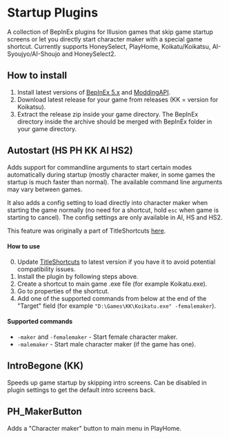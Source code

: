 # Startup Plugins
A collection of BepInEx plugins for Illusion games that skip game startup screens or let you directly start character maker with a special game shortcut. Currently supports HoneySelect, PlayHome, Koikatu/Koikatsu, AI-Syoujyo/AI-Shoujo and HoneySelect2.

## How to install
1. Install latest versions of [BepInEx 5.x](https://github.com/BepInEx/BepInEx) and [ModdingAPI](https://github.com/IllusionMods/IllusionModdingAPI).
2. Download latest release for your game from releases (KK = version for Koikatsu).
3. Extract the release zip inside your game directory. The BepInEx directory inside the archive should be merged with BepInEx folder in your game directory.

## Autostart (HS PH KK AI HS2)
Adds support for commandline arguments to start certain modes automatically during startup (mostly character maker, in some games the startup is much faster than normal). The available command line arguments may vary between games.

It also adds a config setting to load directly into character maker when starting the game normally (no need for a shortcut, hold `esc` when game is starting to cancel). The config settings are only available in AI, HS and HS2.

This feature was originally a part of TitleShortcuts [here](https://github.com/Keelhauled/KeelPlugins).

#### How to use
0. Update [TitleShortcuts](https://github.com/Keelhauled/KeelPlugins) to latest version if you have it to avoid potential compatibility issues.
1. Install the plugin by following steps above.
2. Create a shortcut to main game .exe file (for example Koikatu.exe).
3. Go to properties of the shortcut.
4. Add one of the supported commands from below at the end of the "Target" field (for example `"D:\Games\KK\Koikatu.exe" -femalemaker`).

#### Supported commands
- `-maker` and `-femalemaker` - Start female character maker.
- `-malemaker` - Start male character maker (if the game has one).

## IntroBegone (KK)
Speeds up game startup by skipping intro screens. Can be disabled in plugin settings to get the default intro screens back.

## PH_MakerButton
Adds a "Character maker" button to main menu in PlayHome.

